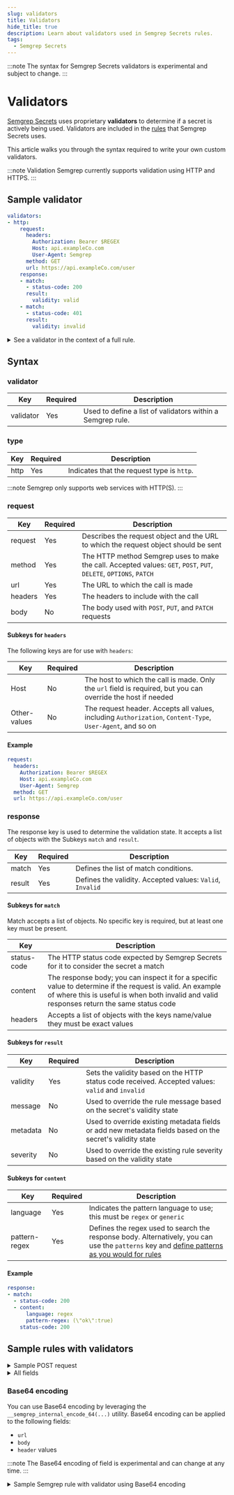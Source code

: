 ```yaml
---
slug: validators
title: Validators
hide_title: true
description: Learn about validators used in Semgrep Secrets rules.
tags:
  - Semgrep Secrets
---
```


:::note
The syntax for Semgrep Secrets validators is experimental and subject to change.
:::

# Validators

[Semgrep Secrets](/semgrep-secrets/conceptual-overview) uses proprietary **validators** to determine if a secret is
actively being used. Validators are included in the
[rules](/semgrep-secrets/rules) that Semgrep Secrets uses.

This article walks you through the syntax required to write your own custom
validators.

:::note Validation
Semgrep currently supports validation using HTTP and HTTPS.
:::

## Sample validator

```yaml
validators:
- http:
    request:
      headers:
        Authorization: Bearer $REGEX
        Host: api.exampleCo.com
        User-Agent: Semgrep
      method: GET
      url: https://api.exampleCo.com/user
    response:
    - match:
      - status-code: 200
      result:
        validity: valid
    - match:
      - status-code: 401
      result:
        validity: invalid 
```

<details>
<summary>See a validator in the context of a full rule.</summary>

```yaml
rules:
- id: exampleCo_example
  message: >-
    This is an example rule that performs validation against exampleCo.com
  severity: WARNING 
  metadata:
    product: secrets
    secret_type: exampleCo
  languages:
  - regex
  validators:
  - http:
      request:
        headers:
          Authorization: Bearer $REGEX
          Host: api.exampleCo.com
          User-Agent: Semgrep
        method: GET
        url: https://api.exampleCo.com/user
      response:
      - match:
        - status-code: 200
        result:
          validity: valid
      - match:
        - status-code: 401
        result:
          validity: invalid 
  patterns:
  - patterns:
    - pattern-regex: (?<REGEX>\b(someprefix_someRegex[0-9A-Z]{32})\b)
    - focus-metavariable: $REGEX
    - metavariable-analysis:
        analyzer: entropy
        metavariable: $REGEX
```

</details>

## Syntax

### validator

| Key | Required | Description |
| - | - | - |
| validator | Yes | Used to define a list of validators within a Semgrep rule. |

### type

| Key | Required | Description |
| - | - | - |
| http | Yes | Indicates that the request type is `http`. |

:::note
Semgrep only supports web services with HTTP(S).
:::

<!-- TODO: if we expand to more validator types we should  -->
### request

| Key | Required | Description |
| - | - | - |
| request | Yes | Describes the request object and the URL to which the request object should be sent |
| method | Yes | The HTTP method Semgrep uses to make the call. Accepted values: `GET`, `POST`, `PUT`, `DELETE`, `OPTIONS`, `PATCH` |
| url | Yes | The URL to which the call is made |
| headers | Yes | The headers to include with the call |
| body | No | The body used with `POST`, `PUT`, and `PATCH` requests |

#### Subkeys for `headers`

The following keys are for use with `headers`:

| Key | Required | Description |
| - | - | - |
| Host | No | The host to which the call is made. Only the `url` field is required, but you can override the host if needed  |
| Other-values | No | The request header. Accepts all values, including `Authorization`, `Content-Type`, `User-Agent`, and so on  |

#### Example

```yaml
request:
  headers:
    Authorization: Bearer $REGEX
    Host: api.exampleCo.com
    User-Agent: Semgrep
  method: GET
  url: https://api.exampleCo.com/user
```

### response

The response key is used to determine the validation state. It accepts a list of objects with the Subkeys `match` and `result`.

| Key | Required | Description |
| - | - | - |
| match | Yes | Defines the list of match conditions. |
| result | Yes | Defines the validity. Accepted values: `Valid`, `Invalid` |

#### Subkeys for `match`

Match accepts a list of objects. No specific key is required, but at least one key must be present.

| Key | Description |
| - | - |
| status-code | The HTTP status code expected by Semgrep Secrets for it to consider the secret a match |
| content | The response body; you can inspect it for a specific value to determine if the request is valid. An example of where this is useful is when both invalid and valid responses return the same status code |
| headers | Accepts a list of objects with the keys name/value they must be exact values |


#### Subkeys for `result`

| Key | Required | Description |
| - | - | - |
| validity | Yes | Sets the validity based on the HTTP status code received. Accepted values: `valid` and `invalid` |
| message | No | Used to override the rule message based on the secret's validity state |
| metadata | No | Used to override existing metadata fields or add new metadata fields based on the secret's validity state |
| severity |  No | Used to override the existing rule severity based on the validity state |

#### Subkeys for `content`

| Key | Required | Description |
| - | - | - |
| language | Yes | Indicates the pattern language to use; this must be `regex` or `generic`|
| pattern-regex | Yes | Defines the regex used to search the response body. Alternatively, you can use the `patterns` key and [define patterns as you would for rules](/semgrep-secrets/rules/#subkeys-under-the-patterns-key) |

#### Example

```yaml
response:
- match:
  - status-code: 200
  - content:
      language: regex
      pattern-regex: (\"ok\":true)
    status-code: 200
```

## Sample rules with validators

<details>
<summary>Sample POST request</summary>

```yaml
rules:
- id: exampleCo_example
  message: >-
    This is an example rule that performs validation against exampleCo.com
  severity: WARNING 
  metadata:
    product: secrets
    secret_type: exampleCo
  languages:
  - regex
  validators:
  - http:
      request:
        headers:
          Host: api.exampleCo.com
          User-Agent: Semgrep
        method: POST
        body: |
          {"key": "$REGEX"}
        url: https://api.exampleCo.com/user
      response:
      - match:
        - status-code: 200
        result:
          validity: valid
      - match:
        - status-code: 401
        result:
          validity: invalid 
  patterns:
  - patterns:
    - pattern-regex: (?<REGEX>\b(someprefix_someRegex[0-9A-Z]{32})\b)
    - focus-metavariable: $REGEX
    - metavariable-analysis:
        analyzer: entropy
        metavariable: $REGEX
```

</details>

<details>
<summary>All fields</summary>

```yaml
rules:
- id: exampleCo_example
  message: >-
    This is an example rule that performs validation against exampleCo.com
  severity: WARNING 
  metadata:
    product: secrets
    secret_type: exampleCo
  languages:
  - regex
  validators:
  - http:
      request:
        headers:
          Host: api.exampleCo.com
          User-Agent: Semgrep
        method: POST
        body: |
          {"key": "$REGEX"}
        url: https://api.exampleCo.com/user
      response:
      - match:
        - status-code: 200
        - content:
            language: regex
            pattern-regex: (\"role\":admin)
        result:
          validity: valid
          severity: ERROR
          message: >-
            The token exposed is for an admin user, this should be fixed immediately! See <insertlink> on how to rotate and look for suspicious activity
          metadata:
            context:
              - admin: true
      - match:
        - status-code: 200
        result:
          validity: invalid 
  patterns:
  - patterns:
    - pattern-regex: (?<REGEX>\b(someprefix_someRegex[0-9A-Z]{32})\b)
    - focus-metavariable: $REGEX
    - metavariable-analysis:
        analyzer: entropy
        metavariable: $REGEX
```

</details>


### Base64 encoding

You can use Base64 encoding by leveraging the `__semgrep_internal_encode_64(...)` utility. Base64 encoding can be applied to the following fields:

- `url`
- `body`
- `header` values

:::note
The Base64 encoding of field is experimental and can change at any time.
:::

<details>
<summary>Sample Semgrep rule with validator using Base64 encoding</summary>

```yaml
rules:
- id: exampleCo_example
  message: >-
    This is an example rule that performs validation against exampleCo.com
  severity: WARNING 
  metadata:
    product: secrets
    secret_type: exampleCo
  languages:
  - regex
  validators:
  - http:
      request:
        headers:
          Authorization: Basic __semgrep_internal_encode_64($REGEX:)
          Host: api.exampleCo.com
          User-Agent: Semgrep
        method: GET
        url: https://api.exampleCo.com/user
      response:
      - match:
        - status-code: 200
        result:
          validity: valid
      - match:
        - status-code: 401
        result:
          validity: invalid 
  patterns:
  - patterns:
    - pattern-regex: (?<REGEX>\b(someprefix_someRegex[0-9A-Z]{32})\b)
    - focus-metavariable: $REGEX
    - metavariable-analysis:
        analyzer: entropy
        metavariable: $REGEX
```
</details>